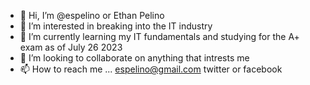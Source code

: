 - 👋 Hi, I’m @espelino or Ethan Pelino
- 👀 I’m interested in breaking into the IT industry
- 🌱 I’m currently learning my IT fundamentals and studying for the A+ exam as of July 26 2023
- 💞️ I’m looking to collaborate on anything that intrests me
- 📫 How to reach me ... espelino@gmail.com twitter or facebook

<!---
espelino/espelino is a ✨ special ✨ repository because its `README.md` (this file) appears on your GitHub profile.
You can click the Preview link to take a look at your changes.
--->
